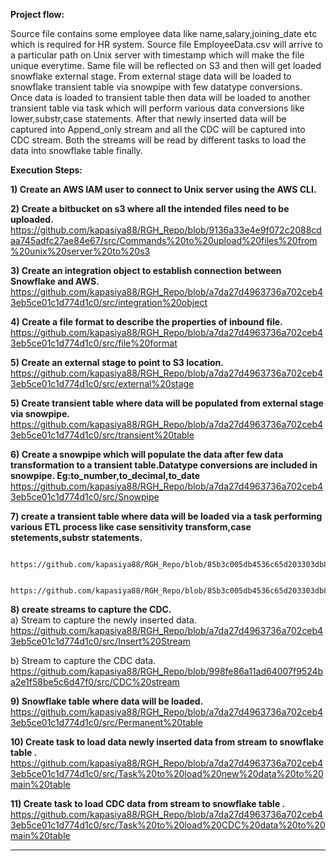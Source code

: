 ******Project flow:******

Source file contains some employee data like name,salary,joining_date etc which is required for HR system.
Source file  EmployeeData<YYYYMMDDHHMISS>.csv will arrive to a particular path on Unix server with timestamp which will make the file unique everytime.
Same file will be reflected on S3 and then will get loaded snowflake external stage.
From external stage data will be loaded to snowflake transient table via snowpipe with few datatype conversions.
Once data is loaded to transient table then data will be loaded to another transient table via task which will perform various data conversions like lower,substr,case statements.
 After that newly inserted data will be captured into Append_only stream and all the CDC will be captured into CDC stream.
Both the streams will be read by different tasks to load the data into snowflake table finally.

******Execution Steps:******

****1) Create an AWS IAM user to connect to Unix server using the AWS CLI.****

****2) Create a bitbucket on s3 where all the intended files need to be uploaded.****
           https://github.com/kapasiya88/RGH_Repo/blob/9136a33e4e9f072c2088cdaa745adfc27ae84e67/src/Commands%20to%20upload%20files%20from%20unix%20server%20to%20s3
  
****3) Create an integration object to establish connection between Snowflake and AWS.****
              https://github.com/kapasiya88/RGH_Repo/blob/a7da27d4963736a702ceb43eb5ce01c1d774d1c0/src/integration%20object
  
****4) Create a file format to describe the properties of inbound file.****
              https://github.com/kapasiya88/RGH_Repo/blob/a7da27d4963736a702ceb43eb5ce01c1d774d1c0/src/file%20format
  
****5) Create an external stage to point to S3 location.****
          https://github.com/kapasiya88/RGH_Repo/blob/a7da27d4963736a702ceb43eb5ce01c1d774d1c0/src/external%20stage
  
****5) Create transient table where data will be populated from external stage via snowpipe.**** 
        https://github.com/kapasiya88/RGH_Repo/blob/a7da27d4963736a702ceb43eb5ce01c1d774d1c0/src/transient%20table
  
****6) Create a snowpipe which will populate the data after few data transformation to a transient table.Datatype conversions are included in snowpipe.**
          Eg:to_number,to_decimal,to_date**
          https://github.com/kapasiya88/RGH_Repo/blob/a7da27d4963736a702ceb43eb5ce01c1d774d1c0/src/Snowpipe
           
****7) create a transient table where data will be loaded via a task performing various ETL process like case sensitivity transform,case stetements,substr statements.****
           
           https://github.com/kapasiya88/RGH_Repo/blob/85b3c005db4536c65d203303db87dd4aa25a6c54/src/transient%20table%20after%20data%20transformation
           
     https://github.com/kapasiya88/RGH_Repo/blob/85b3c005db4536c65d203303db87dd4aa25a6c54/src/Task%20to%20load%20data%20into%20trans%20table%20after%20data%20transformation
  
****8) create streams to capture the CDC.****                                                                                                                          
    a) Stream to capture the newly inserted data.                                                                                                              
          https://github.com/kapasiya88/RGH_Repo/blob/a7da27d4963736a702ceb43eb5ce01c1d774d1c0/src/Insert%20Stream
          
          
  b) Stream to capture the CDC data.
         https://github.com/kapasiya88/RGH_Repo/blob/998fe86a11ad64007f9524ba2e1f58be5c6d47f0/src/CDC%20stream
  
****9) Snowflake table where data will be loaded.****
           https://github.com/kapasiya88/RGH_Repo/blob/a7da27d4963736a702ceb43eb5ce01c1d774d1c0/src/Permanent%20table
  
****10) Create task to load data newly inserted data from stream to snowflake table .****
           https://github.com/kapasiya88/RGH_Repo/blob/a7da27d4963736a702ceb43eb5ce01c1d774d1c0/src/Task%20to%20load%20new%20data%20to%20main%20table
  
****11) Create task to load CDC data from stream to snowflake table .****
         https://github.com/kapasiya88/RGH_Repo/blob/a7da27d4963736a702ceb43eb5ce01c1d774d1c0/src/Task%20to%20load%20CDC%20data%20to%20main%20table


-------------------------------------------------------------------------------------------------------


